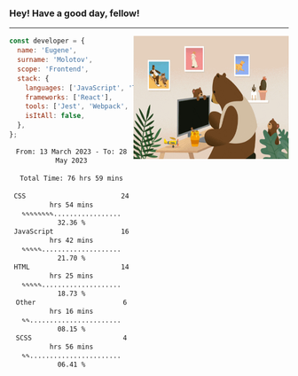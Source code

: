 ### Hey! Have a good day, fellow!
---
<img align='right' alt='GIF' vertical-align='center' src='./src/giphy.gif' width='280px' height='222px'/>

```javascript
const developer = {
  name: 'Eugene',
  surname: 'Molotov',
  scope: 'Frontend',
  stack: {
    languages: ['JavaScript', 'TypeScript'],
    frameworks: ['React'],
    tools: ['Jest', 'Webpack', 'Sass'],
    isItAll: false,
  },
};
```

<div align="center">
<!--START_SECTION:waka-->

```text
From: 13 March 2023 - To: 28 May 2023

Total Time: 76 hrs 59 mins

CSS                        24 hrs 54 mins  ✎✎✎✎✎✎✎✎.................   32.36 %
JavaScript                 16 hrs 42 mins  ✎✎✎✎✎....................   21.70 %
HTML                       14 hrs 25 mins  ✎✎✎✎✎....................   18.73 %
Other                      6 hrs 16 mins   ✎✎.......................   08.15 %
SCSS                       4 hrs 56 mins   ✎✎.......................   06.41 %
```

<!--END_SECTION:waka-->

